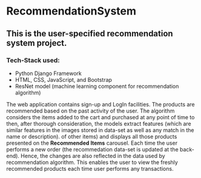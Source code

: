 # RecommendationSystem

## This is the user-specified recommendation system project.

### Tech-Stack used:
* Python
Django Framework
* HTML, CSS, JavaScript, and Bootstrap
* ResNet model (machine learning component for recommendation algorithm)

The web application contains sign-up and LogIn facilities.
The products are recommended based on the past activity of the user. The algorithm considers the items added to the cart and purchased at any point of time to
then, after thorough consideration, the models extract features (which are similar features in the images stored in data-set as well as any match in the name or description).
of other items) and displays all those products presented on the **Recommended Items** carousel.
Each time the user performs a new order (the recommedation data-set is updated at the back-end). Hence, the changes are also reflected in the data used by recommendation algorithm.
This enables the user to view the freshly recommended products each time user performs any transactions.
